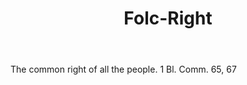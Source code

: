 ---
title: Folc-Right
letter: F
permalink: "/definitions/bld-folc-right.html"
body: The common right of all the people. 1 Bl. Comm. 65, 67
published_at: '2018-07-07'
source: Black's Law Dictionary 2nd Ed (1910)
layout: post
---